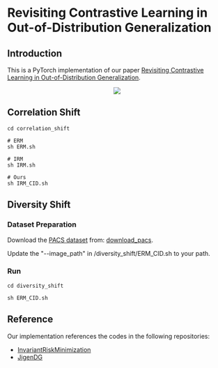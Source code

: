 # Revisiting Contrastive Learning in Out-of-Distribution Generalization

## Introduction
This is a PyTorch implementation of our paper [Revisiting Contrastive Learning in Out-of-Distribution Generalization](https://).

<div align="center">
  <img src="https://github.com/GA-17a/CID/tree/main/figures/framework.png">
</div>
<!-- <p align="center">
  Figure 1: Framework of different methods. (a) The baseline model is trained only with the classification task. (b) The comparative model is trained with both the classification task and the self-supervised instance discrimination task. (c) Our model is trained with both the classification task and the class-wise instance discrimination task.
</p> -->

## Correlation Shift
```
cd correlation_shift

# ERM
sh ERM.sh

# IRM
sh IRM.sh

# Ours
sh IRM_CID.sh
```

## Diversity Shift

### Dataset Preparation
Download the [PACS dataset](https://arxiv.org/abs/1710.03077) from: [download_pacs](https://wjdcloud.blob.core.windows.net/dataset/PACS.zip).

Update the "--image_path" in /diversity_shift/ERM_CID.sh to your path.

### Run
```
cd diversity_shift

sh ERM_CID.sh
```


## Reference
Our implementation references the codes in the following repositories:
* [InvariantRiskMinimization](https://github.com/facebookresearch/InvariantRiskMinimization)
* [JigenDG](https://github.com/fmcarlucci/JigenDG)
